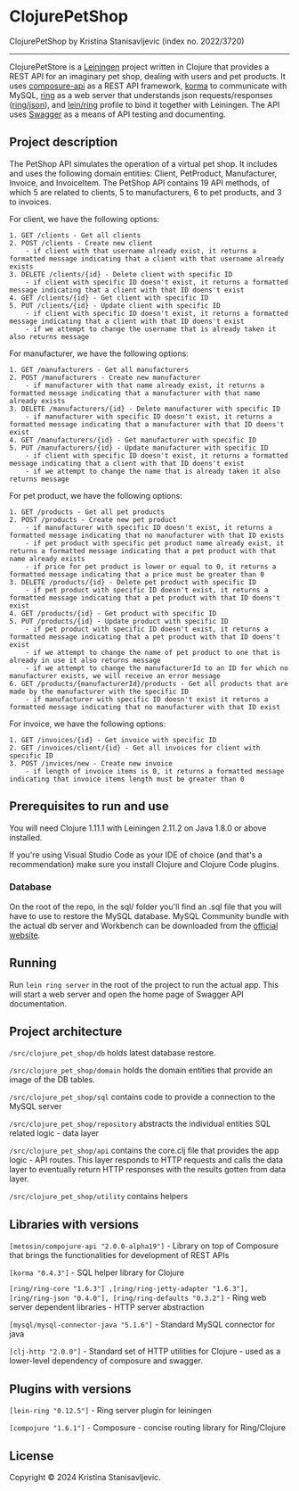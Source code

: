 # ClojurePetShop

ClojurePetShop by Kristina Stanisavljevic (index no. 2022/3720)

---

ClojurePetStore is a [Leiningen][1] project written in Clojure that provides a REST API for an imaginary pet shop, dealing with users and pet products. It uses [composure-api][2] as a REST API framework, [korma][3] to communicate with MySQL, [ring][4] as a web server that understands json requests/responses ([ring/json][5]), and [lein/ring][6] profile to bind it together with Leiningen. The API uses [Swagger][7] as a means of API testing and documenting.

## Project description

The PetShop API simulates the operation of a virtual pet shop. It includes and uses the following domain entities: Client, PetProduct, Manufacturer, Invoice, and InvoiceItem. The PetShop API contains 19 API methods, of which 5 are related to clients, 5 to manufacturers, 6 to pet products, and 3 to invoices.

For client, we have the following options:   

    1. GET /clients - Get all clients 
    2. POST /clients - Create new client 
        - if client with that username already exist, it returns a formatted message indicating that a client with that username already exists
    3. DELETE /clients/{id} - Delete client with specific ID 
        - if client with specific ID doesn't exist, it returns a formatted message indicating that a client with that ID doens't exist
    4. GET /clients/{id} - Get client with specific ID
    5. PUT /clients/{id} - Update client with specific ID 
        - if client with specific ID doesn't exist, it returns a formatted message indicating that a client with that ID doens't exist 
        - if we attempt to change the username that is already taken it also returns message

For manufacturer, we have the following options:   

    1. GET /manufacturers - Get all manufacturers 
    2. POST /manufacturers - Create new manufacturer 
        - if manufacturer with that name already exist, it returns a formatted message indicating that a manufacturer with that name already exists
    3. DELETE /manufacturers/{id} - Delete manufacturer with specific ID 
        - if manufacturer with specific ID doesn't exist, it returns a formatted message indicating that a manufacturer with that ID doens't exist
    4. GET /manufacturers/{id} - Get manufacturer with specific ID
    5. PUT /manufacturers/{id} - Update manufacturer with specific ID 
        - if client with specific ID doesn't exist, it returns a formatted message indicating that a client with that ID doens't exist 
        - if we attempt to change the name that is already taken it also returns message

For pet product, we have the following options:   

    1. GET /products - Get all pet products 
    2. POST /products - Create new pet product 
        - if manufacturer with specific ID doesn't exist, it returns a formatted message indicating that no manufacturer with that ID exists
        - if pet product with specific pet product name already exist, it returns a formatted message indicating that a pet product with that name already exists
        - if price for pet product is lower or equal to 0, it returns a formatted message indicating that a price must be greater than 0
    3. DELETE /products/{id} - Delete pet product with specific ID 
        - if pet product with specific ID doesn't exist, it returns a formatted message indicating that a pet product with that ID doens't exist
    4. GET /products/{id} - Get product with specific ID
    5. PUT /products/{id} - Update product with specific ID 
        - if pet product with specific ID doesn't exist, it returns a formatted message indicating that a pet product with that ID doens't exist 
        - if we attempt to change the name of pet product to one that is already in use it also returns message
        - if we attempt to change the manufacturerId to an ID for which no manufacturer exists, we will receive an error message
    6. GET /products/{manufacturerId}/products - Get all products that are made by the manufacturer with the specific ID 
        - if manufacturer with specific ID doesn't exist it returns a formatted message indicating that no manufacturer with that ID exist

For invoice, we have the following options:   

    1. GET /invoices/{id} - Get invoice with specific ID
    2. GET /invoices/client/{id} - Get all invoices for client with specific ID 
    3. POST /invices/new - Create new invoice
        - if length of invoice items is 0, it returns a formatted message indicating that invoice items length must be greater than 0

## Prerequisites to run and use

You will need Clojure 1.11.1 with Leiningen 2.11.2 on Java 1.8.0 or above installed. 

If you're using Visual Studio Code as your IDE of choice (and that's a recommendation) make sure you install Clojure and Clojure Code plugins.

### Database

On the root of the repo, in the sql/ folder you'll find an .sql file that you will have to use to restore the MySQL database. MySQL Community bundle with the actual db server and Workbench can be downloaded from the [official website][8].

## Running

Run `lein ring server` in the root of the project to run the actual app. This will start a web server and open the home page of Swagger API documentation.

## Project architecture

`/src/clojure_pet_shop/db` holds latest database restore.

`/src/clojure_pet_shop/domain` holds the domain entities that provide an image of the DB tables.

`/src/clojure_pet_shop/sql` contains code to provide a connection to the MySQL server

`/src/clojure_pet_shop/repository` abstracts the individual entities SQL related logic - data layer

`/src/clojure_pet_shop/api` contains the core.clj file that provides the app logic - API routes. This layer responds to HTTP requests and calls the data layer to eventually return HTTP responses with the results gotten from data layer.

`/src/clojure_pet_shop/utility` contains helpers

## Libraries with versions

`[metosin/compojure-api "2.0.0-alpha19"]` - Library on top of Composure that brings the functionalities for development of REST APIs

`[korma "0.4.3"]` - SQL helper library for Clojure 

`[ring/ring-core "1.6.3"] ,[ring/ring-jetty-adapter "1.6.3"], [ring/ring-json "0.4.0"], [ring/ring-defaults "0.3.2"]` - Ring web server dependent libraries - HTTP server abstraction

`[mysql/mysql-connector-java "5.1.6"]` - Standard MySQL connector for java

`[clj-http "2.0.0"]` - Standard set of HTTP utilities for Clojure - used as a lower-level dependency of composure and swagger.

## Plugins with versions

`[lein-ring "0.12.5"]` - Ring server plugin for leiningen

`[compojure "1.6.1"]` - Composure - concise routing library for Ring/Clojure

## License

Copyright © 2024 Kristina Stanisavljevic. 

[1]: https://github.com/technomancy/leiningen
[2]: https://github.com/metosin/compojure-api
[3]: https://github.com/korma/Korma
[4]: https://github.com/ring-clojure/ring
[5]: https://github.com/ring-clojure/ring-json
[6]: https://github.com/weavejester/lein-ring
[7]: https://swagger.io/
[8]: https://dev.mysql.com/downloads/windows/installer/5.7.html